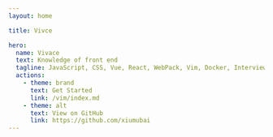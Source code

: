 ```yaml
---
layout: home

title: Vivce

hero:
  name: Vivace
  text: Knowledge of front end
  tagline: JavaScript, CSS, Vue, React, WebPack, Vim, Docker, Interview Code.
  actions:
    - theme: brand
      text: Get Started
      link: /vim/index.md
    - theme: alt
      text: View on GitHub
      link: https://github.com/xiumubai
---
```


